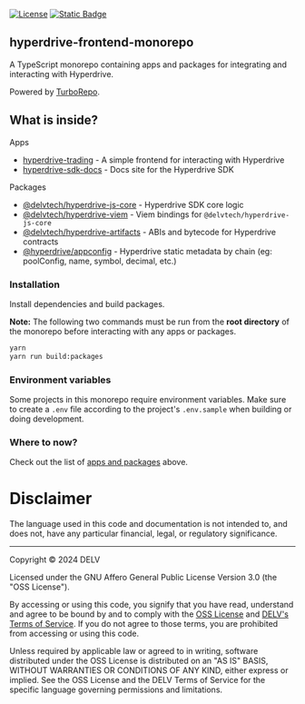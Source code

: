 [![License](https://img.shields.io/badge/License-AGPL%203.0-blue.svg)](https://github.com/delvtech/hyperdrive-frontend/blob/master/LICENSE)
[![Static Badge](https://img.shields.io/badge/DELV-Terms%20Of%20Service-orange)](https://elementfi.s3.us-east-2.amazonaws.com/element-finance-terms-of-service.pdf)

## hyperdrive-frontend-monorepo

A TypeScript monorepo containing apps and packages for integrating and
interacting with Hyperdrive.

Powered by [TurboRepo](https://turbo.build).

## What is inside?

Apps

- [hyperdrive-trading](apps/hyperdrive-trading/) - A simple frontend for interacting with Hyperdrive
- [hyperdrive-sdk-docs](apps/hyperdrive-sdk-docs/) - Docs site for the Hyperdrive SDK

Packages

- [@delvtech/hyperdrive-js-core](packages/hyperdrive-js-core/) - Hyperdrive SDK core logic
- [@delvtech/hyperdrive-viem](packages/hyperdrive-viem/) - Viem bindings for `@delvtech/hyperdrive-js-core`
- [@delvtech/hyperdrive-artifacts](packages/hyperdrive-artifacts/) - ABIs and bytecode for Hyperdrive contracts
- [@hyperdrive/appconfig](packages/hyperdrive-appconfig/) - Hyperdrive static metadata by chain (eg: poolConfig, name, symbol, decimal, etc.)

### Installation

Install dependencies and build packages.

**Note:** The following two commands must be run from the **root directory** of the
monorepo before interacting with any apps or packages.

```bash
yarn
yarn run build:packages
```

### Environment variables

Some projects in this monorepo require environment variables. Make sure to
create a `.env` file according to the project's `.env.sample` when building or
doing development.

### Where to now?

Check out the list of [apps and packages](#what-is-inside) above.

# Disclaimer

The language used in this code and documentation is not intended to, and does not, have any particular financial, legal, or regulatory significance.

---

Copyright © 2024  DELV

Licensed under the GNU Affero General Public License Version 3.0 (the "OSS License").

By accessing or using this code, you signify that you have read, understand and agree to be bound by and to comply with the [OSS License](https://www.gnu.org/licenses/gpl-3.0.html) and [DELV's Terms of Service](https://elementfi.s3.us-east-2.amazonaws.com/element-finance-terms-of-service.pdf). If you do not agree to those terms, you are prohibited from accessing or using this code.

Unless required by applicable law or agreed to in writing, software distributed under the OSS License is distributed on an "AS IS" BASIS, WITHOUT WARRANTIES OR CONDITIONS OF ANY KIND, either express or implied. See the OSS License and the DELV Terms of Service for the specific language governing permissions and limitations.